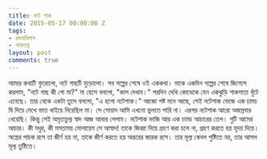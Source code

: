 ```yaml
---
title: নটে শাক
date: 2015-05-17 00:00:00 Z
tags:
- রসনাবিলাস
- শাকতত্ত্ব
layout: post
comments: true
---
```


আমার কথাটি ফুরোলো, নটে গাছটি মুড়োলো। সব গল্পের শেষে ওই এককথা। মাকে একদিন গল্পের শেষে জিগ্যেস করলাম, "নটে গাছ কী গো মা?" মা হেসে বললো, "কাল দেখাব।" পরদিন দেখি কোত্থেকে যেন একঝুড়ি শাকপাতা খুঁটে এনেছে। তার থেকে একটা তুলে বললো, "এ হলো নটেশাক।" আজো পষ্ট মনে আছে, সেই নটেশাক ভেজে এক চামচ ঘি দিয়ে মেখে ভাত খাইয়ে দিয়েছিল মা। সে সোয়াদ আমি এখনো ভুলতে পারি না। এরপর নটেশাক আরো অজস্রবার খেয়েছি। কিন্তু সেই অমৃততুল্য স্বাদ আজ আবার পেলাম। নটেশাক ভাজি আর এক চামচ আচারের তেল। গুটি আমের আচার। কী মধুর, কী মমতাময় মোলায়েম সে আস্বাদ! তাকে জিহ্বা দিয়ে গ্রহণ করা চলে না, গ্রহণ করতে হয় হৃদয় দিয়ে। অন্ত্রের পাচক রসে তা জীর্ণ হয় না, তাকে জীর্ণ করতে হয় অন্তরের জারক রসে। তার মূল্য কেবল পুষ্টিতে নয়, তার আসল মূল্য তুষ্টিতে।
